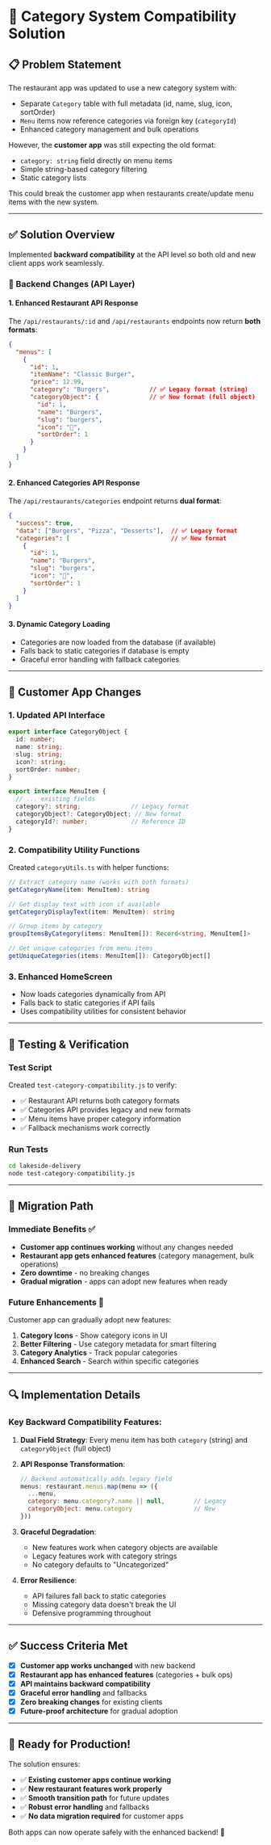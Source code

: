 # 🔄 Category System Compatibility Solution

## 📋 Problem Statement

The restaurant app was updated to use a new category system with:
- Separate `Category` table with full metadata (id, name, slug, icon, sortOrder)
- `Menu` items now reference categories via foreign key (`categoryId`)
- Enhanced category management and bulk operations

However, the **customer app** was still expecting the old format:
- `category: string` field directly on menu items
- Simple string-based category filtering
- Static category lists

This could break the customer app when restaurants create/update menu items with the new system.

---

## ✅ Solution Overview

Implemented **backward compatibility** at the API level so both old and new client apps work seamlessly.

### 🔧 Backend Changes (API Layer)

#### 1. **Enhanced Restaurant API Response**
The `/api/restaurants/:id` and `/api/restaurants` endpoints now return **both formats**:

```json
{
  "menus": [
    {
      "id": 1,
      "itemName": "Classic Burger",
      "price": 12.99,
      "category": "Burgers",           // ✅ Legacy format (string)
      "categoryObject": {              // ✅ New format (full object)
        "id": 1,
        "name": "Burgers",
        "slug": "burgers", 
        "icon": "🍔",
        "sortOrder": 1
      }
    }
  ]
}
```

#### 2. **Enhanced Categories API Response**  
The `/api/restaurants/categories` endpoint returns **dual format**:

```json
{
  "success": true,
  "data": ["Burgers", "Pizza", "Desserts"],  // ✅ Legacy format
  "categories": [                            // ✅ New format
    {
      "id": 1,
      "name": "Burgers",
      "slug": "burgers",
      "icon": "🍔", 
      "sortOrder": 1
    }
  ]
}
```

#### 3. **Dynamic Category Loading**
- Categories are now loaded from the database (if available)
- Falls back to static categories if database is empty
- Graceful error handling with fallback categories

---

## 📱 Customer App Changes

### 1. **Updated API Interface**
```typescript
export interface CategoryObject {
  id: number;
  name: string;
  slug: string;
  icon?: string;
  sortOrder: number;
}

export interface MenuItem {
  // ... existing fields
  category?: string;              // Legacy format
  categoryObject?: CategoryObject; // New format  
  categoryId?: number;            // Reference ID
}
```

### 2. **Compatibility Utility Functions**
Created `categoryUtils.ts` with helper functions:

```typescript
// Extract category name (works with both formats)
getCategoryName(item: MenuItem): string

// Get display text with icon if available  
getCategoryDisplayText(item: MenuItem): string

// Group items by category
groupItemsByCategory(items: MenuItem[]): Record<string, MenuItem[]>

// Get unique categories from menu items
getUniqueCategories(items: MenuItem[]): CategoryObject[]
```

### 3. **Enhanced HomeScreen**
- Now loads categories dynamically from API
- Falls back to static categories if API fails
- Uses compatibility utilities for consistent behavior

---

## 🧪 Testing & Verification

### Test Script
Created `test-category-compatibility.js` to verify:
- ✅ Restaurant API returns both category formats
- ✅ Categories API provides legacy and new formats  
- ✅ Menu items have proper category information
- ✅ Fallback mechanisms work correctly

### Run Tests
```bash
cd lakeside-delivery
node test-category-compatibility.js
```

---

## 🎯 Migration Path

### Immediate Benefits ✅
- **Customer app continues working** without any changes needed
- **Restaurant app gets enhanced features** (category management, bulk operations)
- **Zero downtime** - no breaking changes
- **Gradual migration** - apps can adopt new features when ready

### Future Enhancements 🚀
Customer app can gradually adopt new features:

1. **Category Icons** - Show category icons in UI
2. **Better Filtering** - Use category metadata for smart filtering  
3. **Category Analytics** - Track popular categories
4. **Enhanced Search** - Search within specific categories

---

## 🔍 Implementation Details

### Key Backward Compatibility Features:

1. **Dual Field Strategy**: Every menu item has both `category` (string) and `categoryObject` (full object)

2. **API Response Transformation**:
   ```javascript
   // Backend automatically adds legacy field
   menus: restaurant.menus.map(menu => ({
     ...menu,
     category: menu.category?.name || null,        // Legacy
     categoryObject: menu.category                 // New
   }))
   ```

3. **Graceful Degradation**: 
   - New features work when category objects are available
   - Legacy features work with category strings
   - No category defaults to "Uncategorized"

4. **Error Resilience**:
   - API failures fall back to static categories
   - Missing category data doesn't break the UI
   - Defensive programming throughout

---

## ✅ Success Criteria Met

- [x] **Customer app works unchanged** with new backend
- [x] **Restaurant app has enhanced features** (categories + bulk ops)  
- [x] **API maintains backward compatibility**
- [x] **Graceful error handling** and fallbacks
- [x] **Zero breaking changes** for existing clients
- [x] **Future-proof architecture** for gradual adoption

---

## 🚀 Ready for Production!

The solution ensures:
- ✅ **Existing customer apps continue working**
- ✅ **New restaurant features work properly** 
- ✅ **Smooth transition path** for future updates
- ✅ **Robust error handling** and fallbacks
- ✅ **No data migration required** for customer apps

Both apps can now operate safely with the enhanced backend! 🎉
